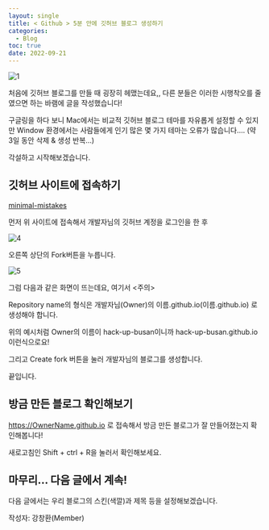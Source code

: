 ```yaml
---
layout: single
title: < Github > 5분 안에 깃허브 블로그 생성하기
categories:
  - Blog
toc: true
date: 2022-09-21
---
```


![1](https://user-images.githubusercontent.com/110464205/191495002-1eca44ea-a364-4ee7-a4b0-d5074e527d80.png)


처음에 깃허브 블로그를 만들 때 굉장히 헤맸는데요,, 다른 분들은 이러한 시행착오를 줄였으면 하는 바램에 글을 작성했습니다! 

구글링을 하다 보니 Mac에서는 비교적 깃허브 블로그 테마를 자유롭게 설정할 수 있지만 Window 환경에서는 사람들에게 인기 많은 몇 가지 테마는 오류가 많습니다…. (약 3일 동안 삭제 & 생성 반복…) 

각설하고 시작해보겠습니다. 

## 깃허브 사이트에 접속하기

[minimal-mistakes](https://github.com/mmistakes/minimal-mistakes)

먼저 위 사이트에 접속해서 개발자님의 깃허브 계정을 로그인을 한 후 

![4](https://user-images.githubusercontent.com/110464205/191495176-358aa913-ba67-4623-9435-e86fcb22e55b.png)

오른쪽 상단의 Fork버튼을 누릅니다.

![5](https://user-images.githubusercontent.com/110464205/191495223-4ebf9aed-dfea-4b5b-8565-ac6e59efec8a.png)

그럼 다음과 같은 화면이 뜨는데요, 여기서 <주의> 

Repository name의 형식은 개발자님(Owner)의 이름.github.io(이름.github.io) 로 생성해야 합니다. 

위의 예시처럼 Owner의 이름이 hack-up-busan이니까 hack-up-busan.github.io 이런식으로요! 

그리고 Create fork 버튼을 눌러 개발자님의 블로그를 생성합니다. 

끝입니다.

## 방금 만든 블로그 확인해보기

https://OwnerName.github.io 로 접속해서 방금 만든 블로그가 잘 만들어졌는지 확인해봅니다! 

새로고침인 Shift + ctrl + R을 눌러서 확인해보세요.

## 마무리... 다음 글에서 계속! 

다음 글에서는 우리 블로그의 스킨(색깔)과 제목 등을 설정해보겠습니다.

작성자: 강창환(Member)

